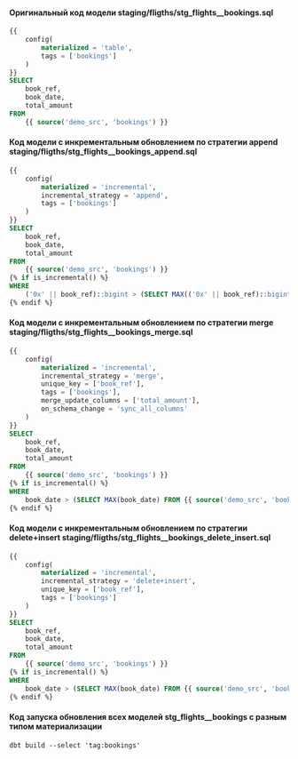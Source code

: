 #### Оригинальный код модели staging/fligths/stg_flights__bookings.sql

```sql
{{
    config(
        materialized = 'table',
        tags = ['bookings']
    )
}}
SELECT
    book_ref,
    book_date,
    total_amount
FROM
    {{ source('demo_src', 'bookings') }}
```

#### Код модели с инкрементальным обновлением по стратегии append staging/fligths/stg_flights__bookings_append.sql

```sql
{{
    config(
        materialized = 'incremental',
        incremental_strategy = 'append', 
        tags = ['bookings']
    )
}}
SELECT
    book_ref,
    book_date,
    total_amount
FROM
    {{ source('demo_src', 'bookings') }}
{% if is_incremental() %}
WHERE 
    ('0x' || book_ref)::bigint > (SELECT MAX(('0x' || book_ref)::bigint) FROM {{ this }})
{% endif %}
```

#### Код модели с инкрементальным обновлением по стратегии merge staging/fligths/stg_flights__bookings_merge.sql

```sql
{{
    config(
        materialized = 'incremental',
        incremental_strategy = 'merge',
        unique_key = ['book_ref'],
        tags = ['bookings'],
        merge_update_columns = ['total_amount'],
        on_schema_change = 'sync_all_columns'
    )
}}
SELECT
    book_ref,
    book_date,
    total_amount
FROM
    {{ source('demo_src', 'bookings') }}
{% if is_incremental() %}
WHERE 
    book_date > (SELECT MAX(book_date) FROM {{ source('demo_src', 'bookings') }}) - interval '97 day'
{% endif %}
```

#### Код модели с инкрементальным обновлением по стратегии delete+insert staging/fligths/stg_flights__bookings_delete_insert.sql

```sql
{{
    config(
        materialized = 'incremental',
        incremental_strategy = 'delete+insert',
        unique_key = ['book_ref'],
        tags = ['bookings']
    )
}}
SELECT
    book_ref,
    book_date,
    total_amount
FROM
    {{ source('demo_src', 'bookings') }}
{% if is_incremental() %}
WHERE 
    book_date > (SELECT MAX(book_date) FROM {{ source('demo_src', 'bookings') }}) - interval '97 day'
{% endif %}
```

#### Код запуска обновления всех моделей stg_flights__bookings с разным типом материализации

```console
dbt build --select 'tag:bookings'
```
